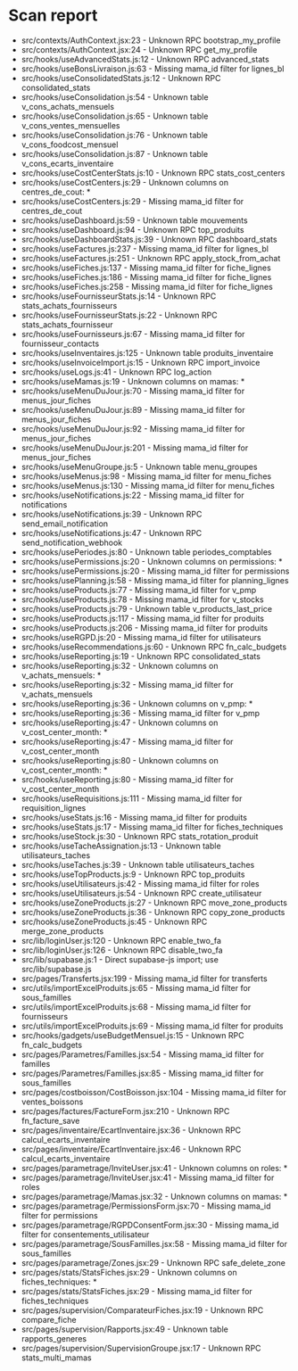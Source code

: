 # Scan report

- src/contexts/AuthContext.jsx:23 - Unknown RPC bootstrap_my_profile
- src/contexts/AuthContext.jsx:24 - Unknown RPC get_my_profile
- src/hooks/useAdvancedStats.js:12 - Unknown RPC advanced_stats
- src/hooks/useBonsLivraison.js:63 - Missing mama_id filter for lignes_bl
- src/hooks/useConsolidatedStats.js:12 - Unknown RPC consolidated_stats
- src/hooks/useConsolidation.js:54 - Unknown table v_cons_achats_mensuels
- src/hooks/useConsolidation.js:65 - Unknown table v_cons_ventes_mensuelles
- src/hooks/useConsolidation.js:76 - Unknown table v_cons_foodcost_mensuel
- src/hooks/useConsolidation.js:87 - Unknown table v_cons_ecarts_inventaire
- src/hooks/useCostCenterStats.js:10 - Unknown RPC stats_cost_centers
- src/hooks/useCostCenters.js:29 - Unknown columns on centres_de_cout: *
- src/hooks/useCostCenters.js:29 - Missing mama_id filter for centres_de_cout
- src/hooks/useDashboard.js:59 - Unknown table mouvements
- src/hooks/useDashboard.js:94 - Unknown RPC top_produits
- src/hooks/useDashboardStats.js:39 - Unknown RPC dashboard_stats
- src/hooks/useFactures.js:237 - Missing mama_id filter for lignes_bl
- src/hooks/useFactures.js:251 - Unknown RPC apply_stock_from_achat
- src/hooks/useFiches.js:137 - Missing mama_id filter for fiche_lignes
- src/hooks/useFiches.js:186 - Missing mama_id filter for fiche_lignes
- src/hooks/useFiches.js:258 - Missing mama_id filter for fiche_lignes
- src/hooks/useFournisseurStats.js:14 - Unknown RPC stats_achats_fournisseurs
- src/hooks/useFournisseurStats.js:22 - Unknown RPC stats_achats_fournisseur
- src/hooks/useFournisseurs.js:67 - Missing mama_id filter for fournisseur_contacts
- src/hooks/useInventaires.js:125 - Unknown table produits_inventaire
- src/hooks/useInvoiceImport.js:15 - Unknown RPC import_invoice
- src/hooks/useLogs.js:41 - Unknown RPC log_action
- src/hooks/useMamas.js:19 - Unknown columns on mamas: *
- src/hooks/useMenuDuJour.js:70 - Missing mama_id filter for menus_jour_fiches
- src/hooks/useMenuDuJour.js:89 - Missing mama_id filter for menus_jour_fiches
- src/hooks/useMenuDuJour.js:92 - Missing mama_id filter for menus_jour_fiches
- src/hooks/useMenuDuJour.js:201 - Missing mama_id filter for menus_jour_fiches
- src/hooks/useMenuGroupe.js:5 - Unknown table menu_groupes
- src/hooks/useMenus.js:98 - Missing mama_id filter for menu_fiches
- src/hooks/useMenus.js:130 - Missing mama_id filter for menu_fiches
- src/hooks/useNotifications.js:22 - Missing mama_id filter for notifications
- src/hooks/useNotifications.js:39 - Unknown RPC send_email_notification
- src/hooks/useNotifications.js:47 - Unknown RPC send_notification_webhook
- src/hooks/usePeriodes.js:80 - Unknown table periodes_comptables
- src/hooks/usePermissions.js:20 - Unknown columns on permissions: *
- src/hooks/usePermissions.js:20 - Missing mama_id filter for permissions
- src/hooks/usePlanning.js:58 - Missing mama_id filter for planning_lignes
- src/hooks/useProducts.js:77 - Missing mama_id filter for v_pmp
- src/hooks/useProducts.js:78 - Missing mama_id filter for v_stocks
- src/hooks/useProducts.js:79 - Unknown table v_products_last_price
- src/hooks/useProducts.js:117 - Missing mama_id filter for produits
- src/hooks/useProducts.js:206 - Missing mama_id filter for produits
- src/hooks/useRGPD.js:20 - Missing mama_id filter for utilisateurs
- src/hooks/useRecommendations.js:60 - Unknown RPC fn_calc_budgets
- src/hooks/useReporting.js:19 - Unknown RPC consolidated_stats
- src/hooks/useReporting.js:32 - Unknown columns on v_achats_mensuels: *
- src/hooks/useReporting.js:32 - Missing mama_id filter for v_achats_mensuels
- src/hooks/useReporting.js:36 - Unknown columns on v_pmp: *
- src/hooks/useReporting.js:36 - Missing mama_id filter for v_pmp
- src/hooks/useReporting.js:47 - Unknown columns on v_cost_center_month: *
- src/hooks/useReporting.js:47 - Missing mama_id filter for v_cost_center_month
- src/hooks/useReporting.js:80 - Unknown columns on v_cost_center_month: *
- src/hooks/useReporting.js:80 - Missing mama_id filter for v_cost_center_month
- src/hooks/useRequisitions.js:111 - Missing mama_id filter for requisition_lignes
- src/hooks/useStats.js:16 - Missing mama_id filter for produits
- src/hooks/useStats.js:17 - Missing mama_id filter for fiches_techniques
- src/hooks/useStock.js:30 - Unknown RPC stats_rotation_produit
- src/hooks/useTacheAssignation.js:13 - Unknown table utilisateurs_taches
- src/hooks/useTaches.js:39 - Unknown table utilisateurs_taches
- src/hooks/useTopProducts.js:9 - Unknown RPC top_produits
- src/hooks/useUtilisateurs.js:42 - Missing mama_id filter for roles
- src/hooks/useUtilisateurs.js:54 - Unknown RPC create_utilisateur
- src/hooks/useZoneProducts.js:27 - Unknown RPC move_zone_products
- src/hooks/useZoneProducts.js:36 - Unknown RPC copy_zone_products
- src/hooks/useZoneProducts.js:45 - Unknown RPC merge_zone_products
- src/lib/loginUser.js:120 - Unknown RPC enable_two_fa
- src/lib/loginUser.js:126 - Unknown RPC disable_two_fa
- src/lib/supabase.js:1 - Direct supabase-js import; use src/lib/supabase.js
- src/pages/Transferts.jsx:199 - Missing mama_id filter for transferts
- src/utils/importExcelProduits.js:65 - Missing mama_id filter for sous_familles
- src/utils/importExcelProduits.js:68 - Missing mama_id filter for fournisseurs
- src/utils/importExcelProduits.js:69 - Missing mama_id filter for produits
- src/hooks/gadgets/useBudgetMensuel.js:15 - Unknown RPC fn_calc_budgets
- src/pages/Parametres/Familles.jsx:54 - Missing mama_id filter for familles
- src/pages/Parametres/Familles.jsx:85 - Missing mama_id filter for sous_familles
- src/pages/costboisson/CostBoisson.jsx:104 - Missing mama_id filter for ventes_boissons
- src/pages/factures/FactureForm.jsx:210 - Unknown RPC fn_facture_save
- src/pages/inventaire/EcartInventaire.jsx:36 - Unknown RPC calcul_ecarts_inventaire
- src/pages/inventaire/EcartInventaire.jsx:46 - Unknown RPC calcul_ecarts_inventaire
- src/pages/parametrage/InviteUser.jsx:41 - Unknown columns on roles: *
- src/pages/parametrage/InviteUser.jsx:41 - Missing mama_id filter for roles
- src/pages/parametrage/Mamas.jsx:32 - Unknown columns on mamas: *
- src/pages/parametrage/PermissionsForm.jsx:70 - Missing mama_id filter for permissions
- src/pages/parametrage/RGPDConsentForm.jsx:30 - Missing mama_id filter for consentements_utilisateur
- src/pages/parametrage/SousFamilles.jsx:58 - Missing mama_id filter for sous_familles
- src/pages/parametrage/Zones.jsx:29 - Unknown RPC safe_delete_zone
- src/pages/stats/StatsFiches.jsx:29 - Unknown columns on fiches_techniques: *
- src/pages/stats/StatsFiches.jsx:29 - Missing mama_id filter for fiches_techniques
- src/pages/supervision/ComparateurFiches.jsx:19 - Unknown RPC compare_fiche
- src/pages/supervision/Rapports.jsx:49 - Unknown table rapports_generes
- src/pages/supervision/SupervisionGroupe.jsx:17 - Unknown RPC stats_multi_mamas
